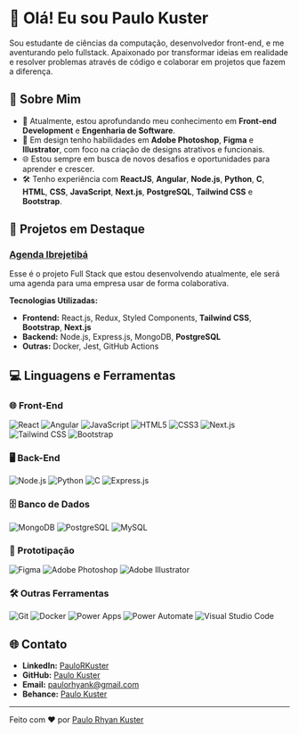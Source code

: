 # 👋 Olá! Eu sou Paulo Kuster

Sou estudante de ciências da computação, desenvolvedor front-end, e me aventurando pelo fullstack. Apaixonado por transformar ideias em realidade e resolver problemas através de código e colaborar em projetos que fazem a diferença.

## 🚀 Sobre Mim

- 🌱 Atualmente, estou aprofundando meu conhecimento em **Front-end Development** e **Engenharia de Software**.
- 🎨 Em design tenho habilidades em **Adobe Photoshop**, **Figma** e **Illustrator**, com foco na criação de designs atrativos e funcionais.
- 🌐 Estou sempre em busca de novos desafios e oportunidades para aprender e crescer.
- 🛠️ Tenho experiência com **ReactJS**, **Angular**, **Node.js**, **Python**, **C**, **HTML**, **CSS**, **JavaScript**, **Next.js**, **PostgreSQL**, **Tailwind CSS** e **Bootstrap**.

<!--![Top Langs](https://github-readme-stats.vercel.app/api/top-langs/?username=PauloRhyanK&layout=compact)-->


## 💼 Projetos em Destaque

### [Agenda Ibrejetibá](https://github.com/PauloRhyanK/AgendaIbrejetiba) 
Esse é o projeto Full Stack que estou desenvolvendo atualmente, ele será uma agenda para uma empresa usar de forma colaborativa.

**Tecnologias Utilizadas:**
- **Frontend:** React.js, Redux, Styled Components, **Tailwind CSS**, **Bootstrap**, **Next.js**
- **Backend:** Node.js, Express.js, MongoDB, **PostgreSQL**
- **Outras:** Docker, Jest, GitHub Actions

## 💻 Linguagens e Ferramentas

### 🌐 Front-End
![React](https://img.shields.io/badge/-React-61DAFB?style=flat-square&logo=react&logoColor=white)
![Angular](https://img.shields.io/badge/-Angular-DD0031?style=flat-square&logo=angular&logoColor=white)
![JavaScript](https://img.shields.io/badge/-JavaScript-F7DF1E?style=flat-square&logo=javascript&logoColor=white)
![HTML5](https://img.shields.io/badge/-HTML5-E34F26?style=flat-square&logo=html5&logoColor=white)
![CSS3](https://img.shields.io/badge/-CSS3-1572B6?style=flat-square&logo=css3&logoColor=white)
![Next.js](https://img.shields.io/badge/-Next.js-000000?style=flat-square&logo=next.js&logoColor=white)
![Tailwind CSS](https://img.shields.io/badge/-Tailwind%20CSS-38B2AC?style=flat-square&logo=tailwindcss&logoColor=white)
![Bootstrap](https://img.shields.io/badge/-Bootstrap-7952B3?style=flat-square&logo=bootstrap&logoColor=white)

### 🖥️ Back-End
![Node.js](https://img.shields.io/badge/-Node.js-339933?style=flat-square&logo=node.js&logoColor=white)
![Python](https://img.shields.io/badge/-Python-3776AB?style=flat-square&logo=python&logoColor=white)
![C](https://img.shields.io/badge/-C-A8B9CC?style=flat-square&logo=c&logoColor=white)
![Express.js](https://img.shields.io/badge/-Express.js-000000?style=flat-square&logo=express&logoColor=white)

### 🗄️ Banco de Dados
![MongoDB](https://img.shields.io/badge/-MongoDB-47A248?style=flat-square&logo=mongodb&logoColor=white)
![PostgreSQL](https://img.shields.io/badge/-PostgreSQL-336791?style=flat-square&logo=postgresql&logoColor=white)
![MySQL](https://img.shields.io/badge/-MySQL-4479A1?style=flat-square&logo=mysql&logoColor=white)

### 🎨 Prototipação
![Figma](https://img.shields.io/badge/-Figma-F24E1E?style=flat-square&logo=figma&logoColor=white)
![Adobe Photoshop](https://img.shields.io/badge/-Adobe%20Photoshop-31A8FF?style=flat-square&logo=adobe-photoshop&logoColor=white)
![Adobe Illustrator](https://img.shields.io/badge/-Adobe%20Illustrator-FF9A00?style=flat-square&logo=adobe-illustrator&logoColor=white)

### 🛠️ Outras Ferramentas
![Git](https://img.shields.io/badge/-Git-F05032?style=flat-square&logo=git&logoColor=white)
![Docker](https://img.shields.io/badge/-Docker-2496ED?style=flat-square&logo=docker&logoColor=white)
![Power Apps](https://img.shields.io/badge/-Power%20Apps-742774?style=flat-square&logo=powerapps&logoColor=white)
![Power Automate](https://img.shields.io/badge/-Power%20Automate-0066FF?style=flat-square&logo=powerautomate&logoColor=white)
![Visual Studio Code](https://img.shields.io/badge/-Visual%20Studio%20Code-007ACC?style=flat-square&logo=visual-studio-code&logoColor=white)


## 🌐 Contato

- **LinkedIn:** [PauloRKuster](https://www.linkedin.com/in/paulorkuster/)
- **GitHub:** [Paulo Kuster](https://github.com/PauloRhyanK)
- **Email:** paulorhyank@gmail.com
- **Behance:** [Paulo Kuster](https://www.behance.net/paulork)

---

Feito com ❤️ por [Paulo Rhyan Kuster](https://github.com/PauloRhyanK)
